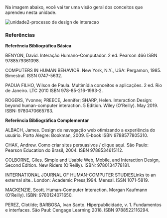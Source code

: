 Na imagem abaixo, você vai ter uma visão geral dos conceitos que aprendeu nesta unidade.

![unidade2-processo de design de interacao](https://github.com/ianevictoria/codejourney-ads-pucminas/assets/83494301/6d4f1f7d-74bb-459c-a0ca-c1fd89ba00e7)

<h3>Referências</h3>

**Referência Bibliográfica Básica**

BENYON, David. Interação Humano-Computador. 2 ed. Pearson 466 ISBN 9788579361098.

COMPUTERS IN HUMAN BEHAVIOR. New York, N.Y., USA: Pergamon, 1985. Bimestral. ISSN 0747-5632.

PADUA FILHO, Wilson de Paula. Multimídia conceitos e aplicações. 2 ed. Rio de Janeiro. LTC 2010 ISBN 978-85-216-1993-2.

ROGERS, Yvonne; PREECE, Jennifer; SHARP, Helen. Interaction Design: beyond human-computer interaction. 5 Edition. Wiley (O’Reilly). May 2019. ISBN: 9780470665763.


**Referência Bibliográfica Complementar**

ALBACH, James. Design de navegação web otimizando a experiência do usuário. Porto Alegre: Bookman, 2009. E-book ISBN 9788577805310.

CHAK, Andrew. Como criar sites persuasivos / clique aqui. São Paulo: Pearson Education do Brasil, 2004. ISBN 9788534615112.

COLBORNE, Giles. Simple and Usable Web, Mobile, and Interaction Design, Second Edition. New Riders (O’Reilly). ISBN: 9780134778181.

INTERNATIONAL JOURNAL OF HUMAN-COMPUTER STUDIESLinks to an external site.. London: Academic Press,1994. Mensal. ISSN 1071-5819.

MACKENZIE, Scott. Human-Computer Interaction. Morgan Kaufmann (O’Reilly). ISBN: 9780124071650.

PEREZ, Clotilde; BARBOSA, Ivan Santo. Hiperpublicidade, v. 1. Fundamentos e interfaces. São Paul: Cengage Learning 2018. ISBN 9788522116294.
